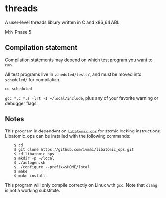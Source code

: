 # threads

A user-level threads library written in C and x86\_64 ABI.

M:N Phase 5

## Compilation statement

Compilation statements may depend on which test program you want to run.

All test programs live in `scheduled/tests/`, and must be moved into `scheduled/` for compilation.

`cd scheduled`

`gcc *.c *.s -lrt -I ~/local/include`, plus any of your favorite warning or debugger flags.

## Notes

This program is dependent on [`libatomic_ops`](https://github.com/ivmai/libatomic_ops) for atomic locking instructions. 
Libatomic\_ops can be installed with the following commands:
```
    $ cd
    $ git clone https://github.com/ivmai/libatomic_ops.git
    $ cd libatomic_ops
    $ mkdir -p ~/local
    $ ./autogen.sh
    $ ./configure --prefix=$HOME/local
    $ make
    $ make install
```

This program will only compile correctly on Linux with `gcc`. Note that `clang` is not
a working substitute. 

